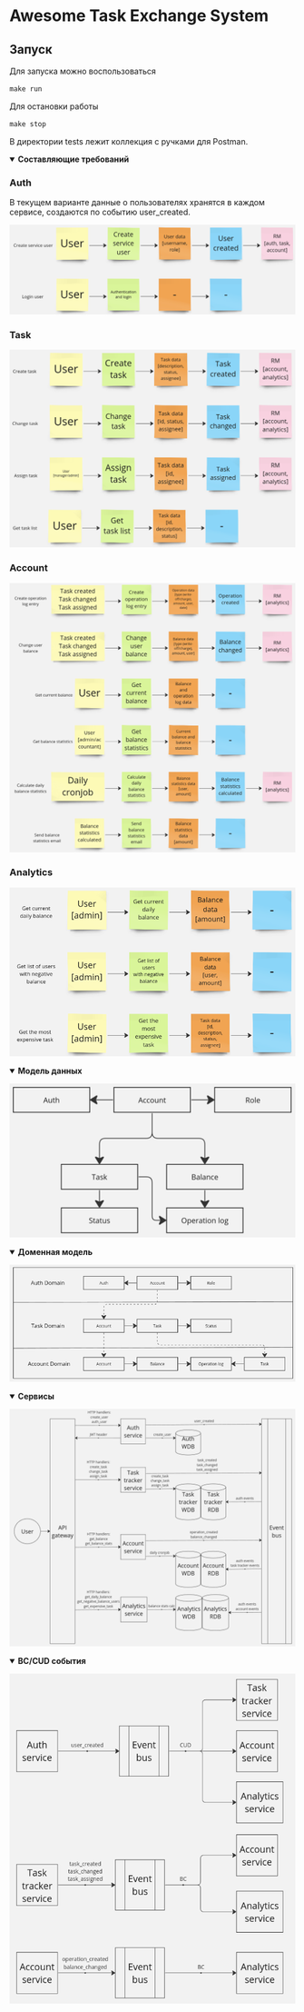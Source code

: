 Awesome Task Exchange System
===

## Запуск
Для запуска можно воспользоваться
```makefile
make run
```

Для остановки работы
```makefile
make stop
```

В директории tests лежит коллекция с ручками для Postman.

<details open>
   <summary><strong>Составляющие требований</strong></summary>

   ### Auth
   В текущем варианте данные о пользователях хранятся в каждом сервисе, создаются по событию user_created.

   ![](docs/auth_components.png)

   ### Task
   ![](docs/task_components.png)

   ### Account
   ![](docs/account_components.png)
   
   ### Analytics
   ![](docs/analytics_components.png)

</details>

<details open>
   <summary><strong>Модель данных</strong></summary>

   ![](docs/data_model.png)

</details>

<details open>
   <summary><strong>Доменная модель</strong></summary>

   ![](docs/domain_model.png)

</details>

<details open>
   <summary><strong>Сервисы</strong></summary>

   ![](docs/services.png)

</details>

<details open>
   <summary><strong>BC/CUD события</strong></summary>

   ![](docs/bc_cud_events.png)

</details>
